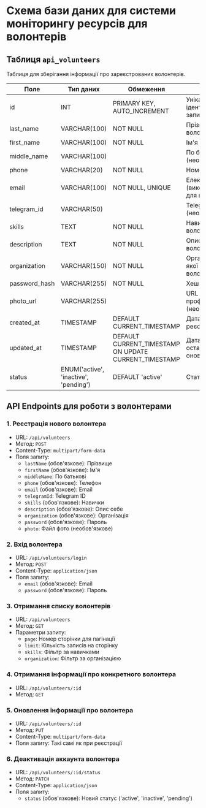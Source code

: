# Схема бази даних для системи моніторингу ресурсів для волонтерів

## Таблиця `api_volunteers`

Таблиця для зберігання інформації про зареєстрованих волонтерів.

| Поле             | Тип даних       | Обмеження        | Опис                                   |
|------------------|-----------------|------------------|-----------------------------------------|
| id               | INT             | PRIMARY KEY, AUTO_INCREMENT | Унікальний ідентифікатор запису       |
| last_name        | VARCHAR(100)    | NOT NULL         | Прізвище волонтера                      |
| first_name       | VARCHAR(100)    | NOT NULL         | Ім'я волонтера                         |
| middle_name      | VARCHAR(100)    |                  | По батькові (необов'язкове)            |
| phone            | VARCHAR(20)     | NOT NULL         | Номер телефону                         |
| email            | VARCHAR(100)    | NOT NULL, UNIQUE | Електронна пошта (використовується для входу) |
| telegram_id      | VARCHAR(50)     |                  | Telegram ID (необов'язкове)            |
| skills           | TEXT            | NOT NULL         | Навички волонтера                      |
| description      | TEXT            | NOT NULL         | Опис себе як волонтера                 |
| organization     | VARCHAR(150)    | NOT NULL         | Організація, до якої належить волонтер |
| password_hash    | VARCHAR(255)    | NOT NULL         | Хеш пароля                             |
| photo_url        | VARCHAR(255)    |                  | URL до фото профілю (необов'язкове)    |
| created_at       | TIMESTAMP       | DEFAULT CURRENT_TIMESTAMP | Дата та час реєстрації             |
| updated_at       | TIMESTAMP       | DEFAULT CURRENT_TIMESTAMP ON UPDATE CURRENT_TIMESTAMP | Дата та час останнього оновлення |
| status           | ENUM('active', 'inactive', 'pending') | DEFAULT 'active' | Статус аккаунта    |

## API Endpoints для роботи з волонтерами

### 1. Реєстрація нового волонтера
- URL: `/api/volunteers`
- Метод: `POST`
- Content-Type: `multipart/form-data`
- Поля запиту:
  - `lastName` (обов'язкове): Прізвище
  - `firstName` (обов'язкове): Ім'я
  - `middleName`: По батькові
  - `phone` (обов'язкове): Телефон
  - `email` (обов'язкове): Email
  - `telegramId`: Telegram ID
  - `skills` (обов'язкове): Навички
  - `description` (обов'язкове): Опис себе
  - `organization` (обов'язкове): Організація
  - `password` (обов'язкове): Пароль
  - `photo`: Файл фото (необов'язкове)

### 2. Вхід волонтера
- URL: `/api/volunteers/login`
- Метод: `POST`
- Content-Type: `application/json`
- Поля запиту:
  - `email` (обов'язкове): Email
  - `password` (обов'язкове): Пароль

### 3. Отримання списку волонтерів
- URL: `/api/volunteers`
- Метод: `GET`
- Параметри запиту:
  - `page`: Номер сторінки для пагінації
  - `limit`: Кількість записів на сторінку
  - `skills`: Фільтр за навичками
  - `organization`: Фільтр за організацією

### 4. Отримання інформації про конкретного волонтера
- URL: `/api/volunteers/:id`
- Метод: `GET`

### 5. Оновлення інформації про волонтера
- URL: `/api/volunteers/:id`
- Метод: `PUT`
- Content-Type: `multipart/form-data`
- Поля запиту: Такі самі як при реєстрації

### 6. Деактивація аккаунта волонтера
- URL: `/api/volunteers/:id/status`
- Метод: `PATCH`
- Content-Type: `application/json`
- Поля запиту:
  - `status` (обов'язкове): Новий статус ('active', 'inactive', 'pending') 